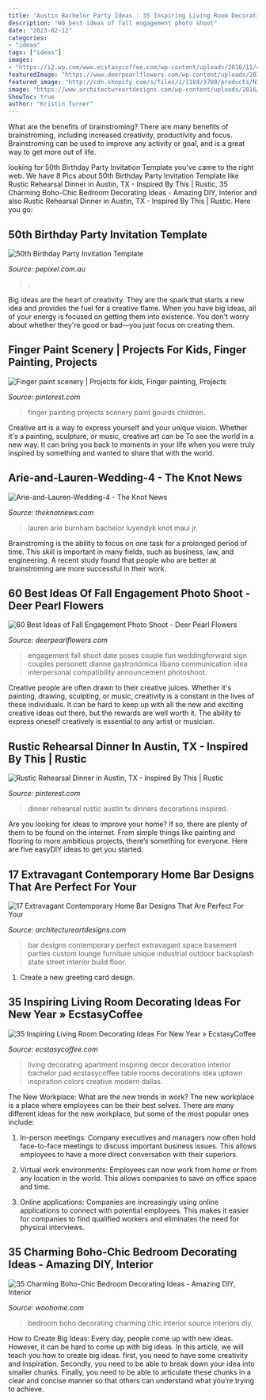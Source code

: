```yaml
---
title: "Austin Bachelor Party Ideas : 35 Inspiring Living Room Decorating Ideas For New Year » Ecstasycoffee"
description: "60 best ideas of fall engagement photo shoot"
date: "2023-02-12"
categories:
- "ideas"
tags: ["ideas"]
images:
- "https://i2.wp.com/www.ecstasycoffee.com/wp-content/uploads/2016/11/creative-living-room-new-year-2017.jpg?resize=600%2C844"
featuredImage: "https://www.deerpearlflowers.com/wp-content/uploads/2016/08/Fall-Engagement-Photo-Shoot-and-Poses-Ideas-18.jpg"
featured_image: "http://cdn.shopify.com/s/files/1/1184/3700/products/N359_BDAY_STARPARTY_1024x1024.jpg?v=1557836475"
image: "https://www.architectureartdesigns.com/wp-content/uploads/2016/04/17-Extravagant-Contemporary-Home-Bar-Designs-That-Are-Perfect-For-Your-Parties-6.jpg"
ShowToc: true
author: "Kristin Turner"
---
```



What are the benefits of brainstroming?
There are many benefits of brainstroming, including increased creativity, productivity and focus. Brainstroming can be used to improve any activity or goal, and is a great way to get more out of life.

	

		
looking for 50th Birthday Party Invitation Template you've came to the right web. We have 8 Pics about 50th Birthday Party Invitation Template like Rustic Rehearsal Dinner in Austin, TX - Inspired By This | Rustic, 35 Charming Boho-Chic Bedroom Decorating Ideas - Amazing DIY, Interior and also Rustic Rehearsal Dinner in Austin, TX - Inspired By This | Rustic. Here you go:
		
    
## 50th Birthday Party Invitation Template

<img loading=lazy src="http://cdn.shopify.com/s/files/1/1184/3700/products/N359_BDAY_STARPARTY_1024x1024.jpg?v=1557836475" onerror="this.onerror=null;this.src='https://tse2.mm.bing.net/th?id=OIP.RelF6SGUvY6dwVPJpmJZ0wHaLH&amp;pid=15.1';" alt="50th Birthday Party Invitation Template">

_Source: pepixel.com.au_

>. 

	

Big ideas are the heart of creativity. They are the spark that starts a new idea and provides the fuel for a creative flame. When you have big ideas, all of your energy is focused on getting them into existence. You don't worry about whether they're good or bad—you just focus on creating them.

    
## Finger Paint Scenery | Projects For Kids, Finger Painting, Projects

<img loading=lazy src="https://i.pinimg.com/736x/52/80/4a/52804af37970cf28bbbbd948bdddca68--gourds-finger.jpg" onerror="this.onerror=null;this.src='https://tse2.mm.bing.net/th?id=OIP.DdH9Rkuyr9JVEswzTY3PZQAAAA&amp;pid=15.1';" alt="Finger paint scenery | Projects for kids, Finger painting, Projects">

_Source: pinterest.com_

>finger painting projects scenery paint gourds children. 

	

Creative art is a way to express yourself and your unique vision. Whether it's a painting, sculpture, or music, creative art can be To see the world in a new way. It can bring you back to moments in your life when you were truly inspired by something and wanted to share that with the world.

    
## Arie-and-Lauren-Wedding-4 - The Knot News

<img loading=lazy src="https://www.theknotnews.com/wp-content/uploads/2019/01/Arie-and-Lauren-Wedding-4-768x1024.jpg" onerror="this.onerror=null;this.src='https://tse2.mm.bing.net/th?id=OIP.hJKtHjLQ4jvvLDjlWkwyyAHaJ4&amp;pid=15.1';" alt="Arie-and-Lauren-Wedding-4 - The Knot News">

_Source: theknotnews.com_

>lauren arie burnham bachelor luyendyk knot maui jr. 

	

Brainstroming is the ability to focus on one task for a prolonged period of time. This skill is important in many fields, such as business, law, and engineering. A recent study found that people who are better at brainstroming are more successful in their work.

    
## 60 Best Ideas Of Fall Engagement Photo Shoot - Deer Pearl Flowers

<img loading=lazy src="https://www.deerpearlflowers.com/wp-content/uploads/2016/08/Fall-Engagement-Photo-Shoot-and-Poses-Ideas-18.jpg" onerror="this.onerror=null;this.src='https://tse1.mm.bing.net/th?id=OIP.Mr3g5MqmIUMnrAak0KaWEwHaLH&amp;pid=15.1';" alt="60 Best Ideas of Fall Engagement Photo Shoot - Deer Pearl Flowers">

_Source: deerpearlflowers.com_

>engagement fall shoot date poses couple fun weddingforward sign couples personett dianne gastronómica líbano communication idea interpersonal compatibility announcement photoshoot. 

	

Creative people are often drawn to their creative juices. Whether it's painting, drawing, sculpting, or music, creativity is a constant in the lives of these individuals. It can be hard to keep up with all the new and exciting creative ideas out there, but the rewards are well worth it. The ability to express oneself creatively is essential to any artist or musician.

    
## Rustic Rehearsal Dinner In Austin, TX - Inspired By This | Rustic

<img loading=lazy src="https://i.pinimg.com/736x/1f/98/35/1f983554ec99ca966f9f8b2e86005a60.jpg" onerror="this.onerror=null;this.src='https://tse3.mm.bing.net/th?id=OIP.UxIeEkNnJYO6WLFq45w3RAHaKH&amp;pid=15.1';" alt="Rustic Rehearsal Dinner in Austin, TX - Inspired By This | Rustic">

_Source: pinterest.com_

>dinner rehearsal rustic austin tx dinners decorations inspired. 

	

Are you looking for ideas to improve your home? If so, there are plenty of them to be found on the internet. From simple things like painting and flooring to more ambitious projects, there’s something for everyone. Here are five easyDIY ideas to get you started: 

    
## 17 Extravagant Contemporary Home Bar Designs That Are Perfect For Your

<img loading=lazy src="https://www.architectureartdesigns.com/wp-content/uploads/2016/04/17-Extravagant-Contemporary-Home-Bar-Designs-That-Are-Perfect-For-Your-Parties-6.jpg" onerror="this.onerror=null;this.src='https://tse4.mm.bing.net/th?id=OIP.7LfXAQiHLWGBhOgNqLQyjAHaFN&amp;pid=15.1';" alt="17 Extravagant Contemporary Home Bar Designs That Are Perfect For Your">

_Source: architectureartdesigns.com_

>bar designs contemporary perfect extravagant space basement parties custom lounge furniture unique industrial outdoor backsplash state street interior build floor. 

	

1. Create a new greeting card design.

    
## 35 Inspiring Living Room Decorating Ideas For New Year » EcstasyCoffee

<img loading=lazy src="https://i2.wp.com/www.ecstasycoffee.com/wp-content/uploads/2016/11/creative-living-room-new-year-2017.jpg?resize=600%2C844" onerror="this.onerror=null;this.src='https://tse2.mm.bing.net/th?id=OIP.nxzhW3eH8C2dnC0lsgFD-wHaKa&amp;pid=15.1';" alt="35 Inspiring Living Room Decorating Ideas For New Year » EcstasyCoffee">

_Source: ecstasycoffee.com_

>living decorating apartment inspiring decor decoration interior bachelor pad ecstasycoffee table rooms decorations idea uptown inspiration colors creative modern dallas. 

	

The New Workplace: What are the new trends in work?
The new workplace is a place where employees can be their best selves. There are many different ideas for the new workplace, but some of the most popular ones include:
1. In-person meetings: Company executives and managers now often hold face-to-face meetings to discuss important business issues. This allows employees to have a more direct conversation with their superiors.

2. Virtual work environments: Employees can now work from home or from any location in the world. This allows companies to save on office space and time.

3. Online applications: Companies are increasingly using online applications to connect with potential employees. This makes it easier for companies to find qualified workers and eliminates the need for physical interviews.

    
## 35 Charming Boho-Chic Bedroom Decorating Ideas - Amazing DIY, Interior

<img loading=lazy src="https://www.woohome.com/wp-content/uploads/2014/05/charming-boho-bedroom-ideas-35.jpg" onerror="this.onerror=null;this.src='https://tse3.mm.bing.net/th?id=OIP.TjXHyvFXhDIOz2lqxIoz9QHaLH&amp;pid=15.1';" alt="35 Charming Boho-Chic Bedroom Decorating Ideas - Amazing DIY, Interior">

_Source: woohome.com_

>bedroom boho decorating charming chic interior source interiors diy. 

	

How to Create Big Ideas:
Every day, people come up with new ideas. However, it can be hard to come up with big ideas. In this article, we will teach you how to create big ideas. first, you need to have some creativity and inspiration. Secondly, you need to be able to break down your idea into smaller chunks. Finally, you need to be able to articulate these chunks in a clear and concise manner so that others can understand what you’re trying to achieve.

